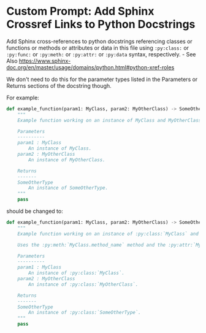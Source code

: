 # Custom Prompt: Add Sphinx Crossref Links to Python Docstrings

Add Sphinx cross-references to python docstrings referencing classes or functions or methods or attributes or data in this file using `:py:class:` or `:py:func:` or `:py:meth:` or `:py:attr:` or `:py:data` syntax, respectively.
\- See Also <https://www.sphinx-doc.org/en/master/usage/domains/python.html#python-xref-roles>

We don't need to do this for the parameter types listed in the Parameters or Returns sections of the docstring though.

For example:

```python
def example_function(param1: MyClass, param2: MyOtherClass) -> SomeOtherType:
    """
    Example function working on an instance of MyClass and MyOtherClass.

    Parameters
    ----------
    param1 : MyClass
        An instance of MyClass.
    param2 : MyOtherClass
        An instance of MyOtherClass.

    Returns
    -------
    SomeOtherType
        An instance of SomeOtherType.
    """
    pass
```

should be changed to:

```python
def example_function(param1: MyClass, param2: MyOtherClass) -> SomeOtherType:
    """
    Example function working on an instance of :py:class:`MyClass` and :py:class:`MyOtherClass`.

    Uses the :py:meth:`MyClass.method_name` method and the :py:attr:`MyOtherClass.attribute_name` attribute.

    Parameters
    ----------
    param1 : MyClass
        An instance of :py:class:`MyClass`.
    param2 : MyOtherClass
        An instance of :py:class:`MyOtherClass`.

    Returns
    -------
    SomeOtherType
        An instance of :py:class:`SomeOtherType`.
    """
    pass
```
